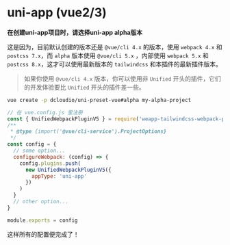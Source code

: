 # uni-app (vue2/3)

**在创建uni-app项目时，请选择uni-app alpha版本**

这是因为，目前默认创建的版本还是 `@vue/cli 4.x` 的版本，使用 `webpack 4.x` 和 `postcss 7.x`，而 `alpha` 版本使用 `@vue/cli 5.x` ，内部使用 `webpack 5.x` 和 `postcss 8.x`，这才可以使用最新版本的 `tailwindcss` 和本插件的最新插件版本。

> 如果你使用 `@vue/cli 4.x` 版本，你可以使用非 `Unified` 开头的插件，它们的开发体验要比 `Unified` 开头的插件差一些。

```sh
vue create -p dcloudio/uni-preset-vue#alpha my-alpha-project
```

```js
// 在 vue.config.js 里注册
const { UnifiedWebpackPluginV5 } = require('weapp-tailwindcss-webpack-plugin')
/**
 * @type {import('@vue/cli-service').ProjectOptions}
 */
const config = {
  // some option...
  configureWebpack: (config) => {
    config.plugins.push(
      new UnifiedWebpackPluginV5({
        appType: 'uni-app'
      })
    )
  }
  // other option...
}

module.exports = config
```

这样所有的配置便完成了！

